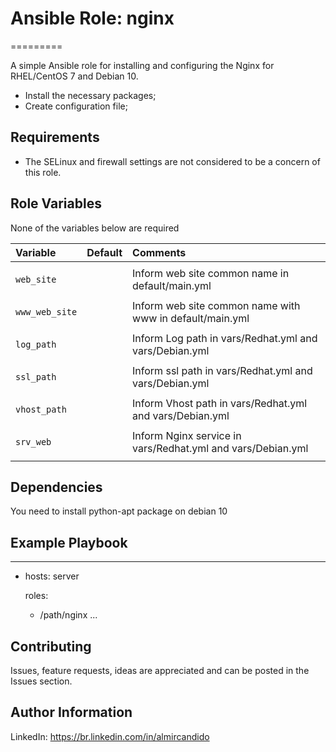# Ansible Role: nginx
=========

A simple Ansible role for installing and configuring the Nginx for RHEL/CentOS 7 and Debian 10.

- Install the necessary packages;
- Create configuration file;


Requirements
------------

- The SELinux and firewall settings are not considered to be a concern of this role.

Role Variables
--------------


None of the variables below are required

| Variable                                     | Default                       | Comments                                                                                |
| :---                                         | :---                          | :--- 
|                                              |                               |
| `web_site`                                   |                               | Inform web site common name in default/main.yml
|                                              |                               |
| `www_web_site`                               |                               | Inform web site common name with www in default/main.yml
|                                              |                               |
| `log_path`                                   |                               | Inform Log path in vars/Redhat.yml and vars/Debian.yml
|                                              |                               |
| `ssl_path`                                   |                               | Inform ssl path in vars/Redhat.yml and vars/Debian.yml
|                                              |                               |
| `vhost_path`                                 |                               | Inform Vhost path in vars/Redhat.yml and vars/Debian.yml
|                                              |                               |
| `srv_web`				       |                               | Inform Nginx service in vars/Redhat.yml and vars/Debian.yml
|                                              |                               |



Dependencies
------------

You need to install python-apt package on debian 10 


Example Playbook
----------------

---
- hosts: server

  roles:

    - /path/nginx
...

## Contributing

Issues, feature requests, ideas are appreciated and can be posted in the Issues section.


Author Information
------------------
LinkedIn: https://br.linkedin.com/in/almircandido
